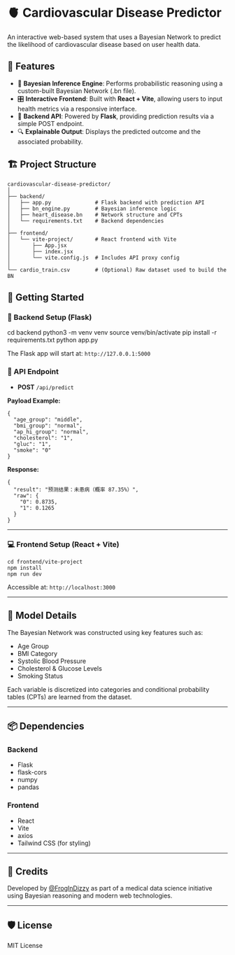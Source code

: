 
# 🫀 Cardiovascular Disease Predictor

An interactive web-based system that uses a Bayesian Network to predict the likelihood of cardiovascular disease based on user health data.

## 🌟 Features

- 🧠 **Bayesian Inference Engine**: Performs probabilistic reasoning using a custom-built Bayesian Network (.bn file).
- 🎛️ **Interactive Frontend**: Built with **React + Vite**, allowing users to input health metrics via a responsive interface.
- 🔗 **Backend API**: Powered by **Flask**, providing prediction results via a simple POST endpoint.
- 🔍 **Explainable Output**: Displays the predicted outcome and the associated probability.

## 🏗️ Project Structure

```
cardiovascular-disease-predictor/
│
├── backend/
│   ├── app.py              # Flask backend with prediction API
│   ├── bn_engine.py        # Bayesian inference logic
│   ├── heart_disease.bn    # Network structure and CPTs
│   └── requirements.txt    # Backend dependencies
│
├── frontend/
│   └── vite-project/       # React frontend with Vite
│       ├── App.jsx
│       ├── index.jsx
│       └── vite.config.js  # Includes API proxy config
│
└── cardio_train.csv        # (Optional) Raw dataset used to build the BN
```

## 🚀 Getting Started

### 🔧 Backend Setup (Flask)


cd backend
python3 -m venv venv
source venv/bin/activate
pip install -r requirements.txt
python app.py


The Flask app will start at: `http://127.0.0.1:5000`

### 🧪 API Endpoint

- **POST** `/api/predict`

**Payload Example:**
```
{
  "age_group": "middle",
  "bmi_group": "normal",
  "ap_hi_group": "normal",
  "cholesterol": "1",
  "gluc": "1",
  "smoke": "0"
}
```
**Response:**

```
{
  "result": "预测结果：未患病（概率 87.35%）",
  "raw": {
    "0": 0.8735,
    "1": 0.1265
  }
}
```

---

### 💻 Frontend Setup (React + Vite)

```
cd frontend/vite-project
npm install
npm run dev
```

Accessible at: `http://localhost:3000`

---

## 🧠 Model Details

The Bayesian Network was constructed using key features such as:

- Age Group
- BMI Category
- Systolic Blood Pressure
- Cholesterol & Glucose Levels
- Smoking Status

Each variable is discretized into categories and conditional probability tables (CPTs) are learned from the dataset.

---

## 📦 Dependencies

### Backend

- Flask
- flask-cors
- numpy
- pandas

### Frontend

- React
- Vite
- axios
- Tailwind CSS (for styling)

---

## 🙌 Credits

Developed by [@FrogInDizzy](https://github.com/FrogInDizzy) as part of a medical data science initiative using Bayesian reasoning and modern web technologies.

---

## 🛡️ License

MIT License
